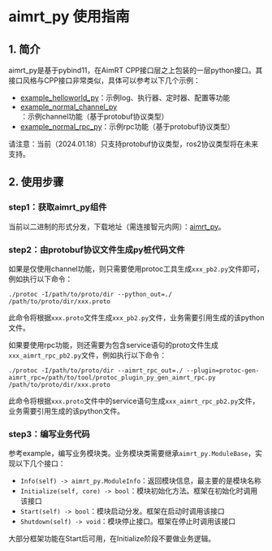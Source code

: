 # aimrt_py 使用指南


## 1. 简介

aimrt_py是基于pybind11，在AimRT CPP接口层之上包装的一层python接口。其接口风格与CPP接口非常类似，具体可以参考以下几个示例：
- [example_helloworld_py]()：示例log、执行器、定时器、配置等功能
- [example_normal_channel_py]()：示例channel功能（基于protobuf协议类型）
- [example_normal_rpc_py]()：示例rpc功能（基于protobuf协议类型）


请注意：当前（2024.01.18）只支持protobuf协议类型，ros2协议类型将在未来支持。


## 2. 使用步骤

### step1：获取aimrt_py组件

当前以二进制的形式分发，下载地址（需连接智元内网）：[aimrt_py](https://file.agibot.com/aimrt_py)。


### step2：由protobuf协议文件生成py桩代码文件

如果是仅使用channel功能，则只需要使用protoc工具生成`xxx_pb2.py`文件即可，例如执行以下命令：
```
./protoc -I/path/to/proto/dir --python_out=./ /path/to/proto/dir/xxx.proto
```
此命令将根据`xxx.proto`文件生成`xxx_pb2.py`文件，业务需要引用生成的该python文件。


如果要使用rpc功能，则还需要为包含service语句的proto文件生成`xxx_aimrt_rpc_pb2.py`文件，例如执行以下命令：
```
./protoc -I/path/to/proto/dir --aimrt_rpc_out=./ --plugin=protoc-gen-aimrt_rpc=/path/to/tool/protoc_plugin_py_gen_aimrt_rpc.py /path/to/proto/dir/xxx.proto
```
此命令将根据`xxx.proto`文件中的service语句生成`xxx_aimrt_rpc_pb2.py`文件，业务需要引用生成的该python文件。


### step3：编写业务代码


参考example，编写业务模块类。业务模块类需要继承`aimrt_py.ModuleBase`，实现以下几个接口：
- `Info(self) -> aimrt_py.ModuleInfo`：返回模块信息，最主要的是模块名称
- `Initialize(self, core) -> bool`：模块初始化方法。框架在初始化时调用该接口
- `Start(self) -> bool`：模块启动分发。框架在启动时调用该接口
- `Shutdown(self) -> void`：模块停止接口。框架在停止时调用该接口

大部分框架功能在Start后可用，在Initialize阶段不要做业务逻辑。



